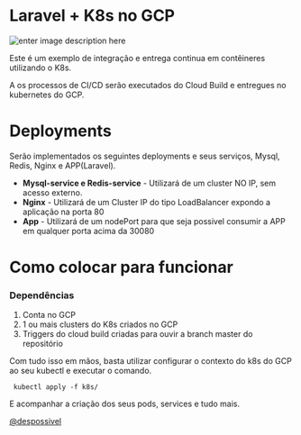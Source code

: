 # Laravel + K8s no GCP

![enter image description here](https://i.morioh.com/e877e33449.png)

Este é um exemplo de integração e entrega continua em contêineres utilizando o K8s.

A os processos de CI/CD serão executados do Cloud Build e entregues no kubernetes do GCP. 


# Deployments

Serão implementados os seguintes deployments e seus serviços, Mysql, Redis, Nginx e APP(Laravel). 

 - **Mysql-service e Redis-service** - Utilizará de um cluster NO IP, sem acesso externo. 
 - **Nginx** - Utilizará de um Cluster IP do tipo LoadBalancer expondo a aplicação na porta 80
 - **App** -  Utilizará de um nodePort para que seja possivel consumir a APP em qualquer porta acima da 30080 


# Como colocar para funcionar

### Dependências

 1. Conta no GCP
 2. 1 ou mais clusters do K8s criados no GCP
 3. Triggers do cloud build criadas para ouvir a branch master do repositório 

Com tudo isso em mãos, basta utilizar configurar o contexto do k8s do GCP ao seu kubectl e executar o comando. 

		   

     kubectl apply -f k8s/

   
E acompanhar a criação dos seus pods, services e tudo mais. 

[@despossivel](https://www.linkedin.com/in/despossivel/)

 
